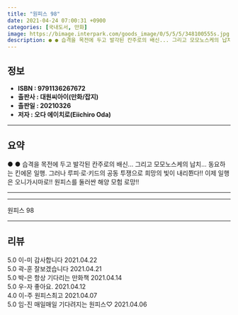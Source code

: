 ```yaml
---
title: "원피스 98"
date: 2021-04-24 07:00:31 +0900
categories: [국내도서, 만화]
image: https://bimage.interpark.com/goods_image/0/5/5/5/348100555s.jpg
description: ● ● 습격을 목전에 두고 발각된 칸주로의 배신... 그리고 모모노스케의 납치... 동요하는 킨에몬 일행. 그러나 루피·로·키드의 공동 투쟁으로 희망의 빛이 내리쬔다!! 이제 일행은 오니가시마로!! 원피스를 둘러싼 해양 모험 로망!!
---
```


## **정보**

- **ISBN : 9791136267672**
- **출판사 : 대원씨아이(만화/잡지)**
- **출판일 : 20210326**
- **저자 : 오다 에이치로(Eiichiro Oda)**

------



## **요약**

●  ●  습격을 목전에 두고 발각된 칸주로의 배신...
그리고 모모노스케의 납치...
동요하는 킨에몬 일행.
그러나 루피·로·키드의 공동 투쟁으로 희망의 빛이 내리쬔다!!
이제 일행은 오니가시마로!!
원피스를 둘러싼 해양 모험 로망!!

------



------


원피스 98 

------


## **리뷰** 

5.0 이-미 감사합니다 2021.04.22 <br/>5.0 곽-훈 잘보겠습니다 2021.04.21 <br/>5.0 박-은 항상 기다리는 만화책 2021.04.14 <br/>5.0 우-자 좋아요. 2021.04.12 <br/>4.0 이-주 원피스최고 2021.04.07 <br/>5.0 임-진 매일매일 기다려지는 원피스♡ 2021.04.06 <br/>